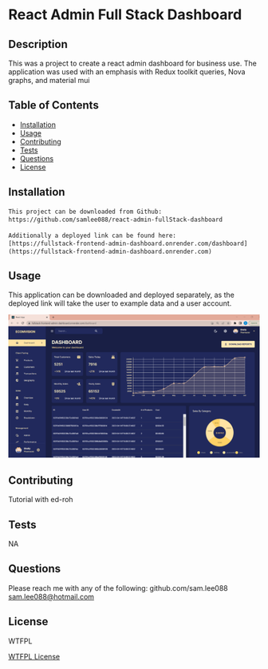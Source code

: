 # React Admin Full Stack Dashboard

## Description

This was a project to create a react admin dashboard for business use. The application was used with an emphasis with Redux toolkit queries, Nova graphs, and material mui

## Table of Contents

- [Installation](#installation)
- [Usage](#usage)
- [Contributing](#contributing)
- [Tests](#tests)
- [Questions](#questions)
- [License](#license)

## Installation

    This project can be downloaded from Github:
    https://github.com/samlee088/react-admin-fullStack-dashboard

    Additionally a deployed link can be found here:
    [https://fullstack-frontend-admin-dashboard.onrender.com/dashboard](https://fullstack-frontend-admin-dashboard.onrender.com)

## Usage

This application can be downloaded and deployed separately, as the deployed link will take the user to example data and a user account.

![This is a screenshot of the deployed application](react-fullstack-admin-dashboard.png)

## Contributing

Tutorial with ed-roh

## Tests

NA

## Questions

Please reach me with any of the following:
github.com/sam.lee088
sam.lee088@hotmail.com

## License

WTFPL

[WTFPL License](http://www.wtfpl.net/about/)
